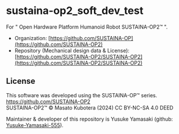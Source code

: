 # sustaina-op2_soft_dev_test
For " Open Hardware Platform Humanoid Robot SUSTAINA-OP2™ ". 

* Organization: [https://github.com/SUSTAINA-OP](https://github.com/SUSTAINA-OP2)
* Repository (Mechanical design data & License): [https://github.com/SUSTAINA-OP2/SUSTAINA-OP2](https://github.com/SUSTAINA-OP2/SUSTAINA-OP2)

## License
This software was developed using the SUSTAINA-OP™ series. <br>
https://github.com/SUSTAINA-OP2 <br>
SUSTAINA-OP2™ © Masato Kubotera (2024) CC BY-NC-SA 4.0 DEED <br>

Maintainer & developer of this repository is Yusuke Yamasaki (github: [Yusuke-Yamasaki-555](https://github.com/Yusuke-Yamasaki-555)).<br>
